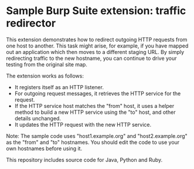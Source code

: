# Sample Burp Suite extension: traffic redirector

This extension demonstrates how to redirect outgoing HTTP requests from one
host to another. This task might arise, for example, if you have mapped out an
application which then moves to a different staging URL. By simply redirecting
traffic to the new hostname, you can continue to drive your testing from the
original site map.

The extension works as follows:
- It registers itself as an HTTP listener.
- For outgoing request messages, it retrieves the HTTP service for the request.
- If the HTTP service host matches the "from" host, it uses a helper method to
  build a new HTTP service using the "to" host, and other details unchanged.
- It updates the HTTP request with the new HTTP service.

Note: The sample code uses "host1.example.org" and "host2.example.org" as the
"from" and "to" hostnames. You should edit the code to use your own hostnames
before using it.

This repository includes source code for Java, Python and Ruby.
